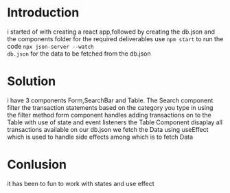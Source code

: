 # Introduction
i started of with creating a react app,followed by creating the db.json 
and the components folder for the required deliverables 
use <code>npm start</code> to run the code <code>npx json-server --watch db.json</code>
for the data to be fetched from the db.json
# Solution
i have 3 components Form,SearchBar and Table. The Search component  filter the transaction
statements based on the category you type in using the filter method form component handles 
adding transactions on to the Table with use of state and event listeners the Table Component 
disaplay all transactions available on our db.json  we fetch the Data using useEffect which  is
used to handle side effects among which is to fetch Data
# Conlusion
it has been to fun to work with states and use effect

